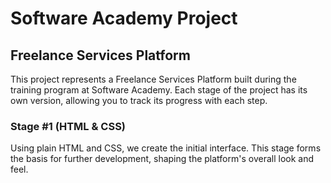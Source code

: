 # Software Academy Project

## Freelance Services Platform

This project represents a Freelance Services Platform built during the training program at Software Academy. Each stage of the project has its own version, allowing you to track its progress with each step.

### Stage #1 (HTML & CSS)
 Using plain HTML and CSS, we create the initial interface. This stage forms the basis for further development, shaping the platform's overall look and feel.

